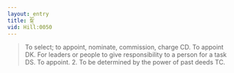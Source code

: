 ```yaml
---
layout: entry
title: སྐོ་
vid: Hill:0050
---
```

> To select; to appoint, nominate, commission, charge CD. To appoint DK. For leaders or people to give responsibility to a person for a task DS. To appoint. 2. To be determined by the power of past deeds TC.
